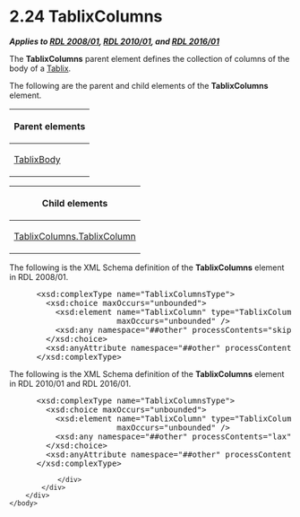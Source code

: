 <html dir="LTR" xmlns:mshelp="http://msdn.microsoft.com/mshelp" xmlns:ddue="http://ddue.schemas.microsoft.com/authoring/2003/5" xmlns:xlink="http://www.w3.org/1999/xlink" xmlns:tool="http://www.microsoft.com/tooltip">
    <head>
        <meta http-equiv="Content-Type" content="text/html; CHARSET=utf-8"></meta>
        <meta name="save" content="history"></meta>
        <title>2.24 TablixColumns</title>
        <xml>
            <mshelp:toctitle title="2.24 TablixColumns"></mshelp:toctitle>
            <mshelp:rltitle title="[MS-RDL]: TablixColumns"></mshelp:rltitle>
            <mshelp:keyword index="A" term="f438c69f-0318-4f96-876a-e3d0af108e54"></mshelp:keyword>
            <mshelp:attr name="DCSext.ContentType" value="open specification"></mshelp:attr>
            <mshelp:attr name="AssetID" value="f438c69f-0318-4f96-876a-e3d0af108e54"></mshelp:attr>
            <mshelp:attr name="TopicType" value="kbRef"></mshelp:attr>
            <mshelp:attr name="DCSext.Title" value="[MS-RDL]: TablixColumns" />
        </xml>
    </head>
    <body>
        <div id="header">
            <h1 class="heading">2.24 TablixColumns</h1>
        </div>
        <div id="mainSection">
            <div id="mainBody">
                <div id="allHistory" class="saveHistory"></div>
                <div id="sectionSection0" class="section" name="collapseableSection">
                    

<p><b><i>Applies to </i></b><a href="1e855f94-4617-47e4-b89e-0856c6cb420f.md"><b><i>RDL 2008/01</i></b></a><b><i>,
</i></b><a href="3428e690-a348-4ec7-8a6a-8efb42d2cdee.md"><b><i>RDL 2010/01</i></b></a><b><i>,
and </i></b><a href="52ce3983-2bfc-4e72-9359-42aaf5fe4509.md"><b><i>RDL 2016/01</i></b></a></p>

<p>The <b>TablixColumns</b> parent element defines the
collection of columns of the body of a <a href="e42fb86e-799a-4202-8845-ac38831efccb.md">Tablix</a>.</p>

<p>The following are the parent and child elements of the <b>TablixColumns</b>
element.</p>

<table>
 <thead>
  <tr>
   <th>
   <p>Parent elements</p>
   </th>
  </tr>
 </thead>
 <tr>
  <td>
  <p><a href="3a4ea889-ce18-43be-940c-2dede59ea640.md">TablixBody</a></p>
  </td>
 </tr>
</table>

<p> </p>

<table>
 <thead>
  <tr>
   <th>
   <p>Child elements</p>
   </th>
  </tr>
 </thead>
 <tr>
  <td>
  <p><a href="5b68bebf-fbd5-4c08-ab44-91622c9f6aac.md">TablixColumns.TablixColumn</a></p>
  </td>
 </tr>
</table>

<p>The following is the XML Schema definition of the <b>TablixColumns</b>
element in RDL 2008/01.</p>

<dl>
<dd>
<div><pre> &lt;xsd:complexType name=&quot;TablixColumnsType&quot;&gt;
   &lt;xsd:choice maxOccurs=&quot;unbounded&quot;&gt;
     &lt;xsd:element name=&quot;TablixColumn&quot; type=&quot;TablixColumnType&quot; minOccurs=&quot;1&quot; 
                  maxOccurs=&quot;unbounded&quot; /&gt;
     &lt;xsd:any namespace=&quot;##other&quot; processContents=&quot;skip&quot; /&gt;
   &lt;/xsd:choice&gt;
   &lt;xsd:anyAttribute namespace=&quot;##other&quot; processContents=&quot;skip&quot; /&gt;
 &lt;/xsd:complexType&gt;
</pre></div>
</dd></dl>

<p>The following is the XML Schema definition of the <b>TablixColumns</b>
element in RDL 2010/01 and RDL 2016/01.</p>

<dl>
<dd>
<div><pre> &lt;xsd:complexType name=&quot;TablixColumnsType&quot;&gt;
   &lt;xsd:choice maxOccurs=&quot;unbounded&quot;&gt;
     &lt;xsd:element name=&quot;TablixColumn&quot; type=&quot;TablixColumnType&quot; minOccurs=&quot;1&quot; 
                  maxOccurs=&quot;unbounded&quot; /&gt;
     &lt;xsd:any namespace=&quot;##other&quot; processContents=&quot;lax&quot; /&gt;
   &lt;/xsd:choice&gt;
   &lt;xsd:anyAttribute namespace=&quot;##other&quot; processContents=&quot;lax&quot; /&gt;
 &lt;/xsd:complexType&gt;
</pre></div>
</dd></dl>


                </div>
            </div>
        </div>
    </body>
</html>